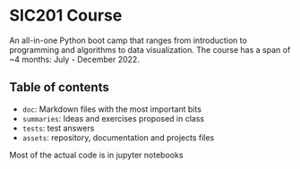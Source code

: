 # SIC201 Course

An all-in-one Python boot camp that ranges from introduction to programming and algorithms to data visualization. The course has a span of ~4 months: July - December 2022.

## Table of contents

- `doc`: Markdown files with the most important bits
- `summaries`: Ideas and exercises proposed in class
- `tests`: test answers
- `assets`: repository, documentation and projects files

Most of the actual code is in jupyter notebooks